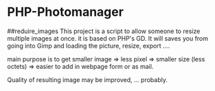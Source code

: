 # PHP-Photomanager


##reduire_images 
This project is a script to allow someone to resize multiple images at once. it is based on PHP's GD.
It will saves you from going into Gimp and loading the picture, resize, export .... 

main purpose is to get smaller image => less pixel => smaller size (less octets) => easier to add in webpage form or as mail.

Quality of resulting image may be improved, ... probably.
